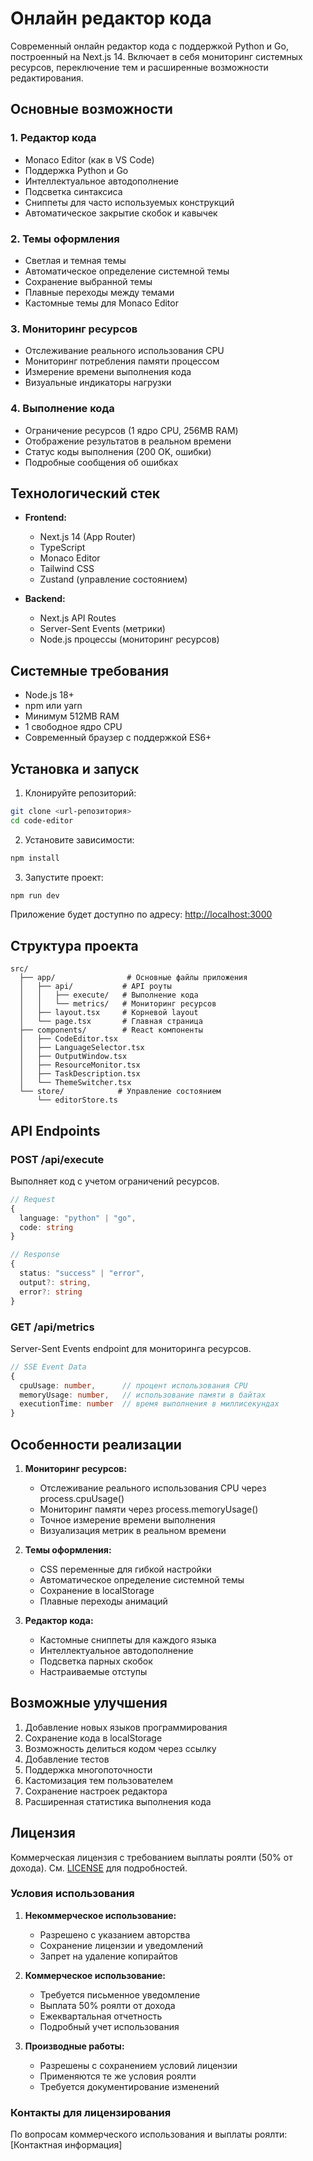 # Онлайн редактор кода

Современный онлайн редактор кода с поддержкой Python и Go, построенный на Next.js 14. Включает в себя мониторинг системных ресурсов, переключение тем и расширенные возможности редактирования.

## Основные возможности

### 1. Редактор кода

- Monaco Editor (как в VS Code)
- Поддержка Python и Go
- Интеллектуальное автодополнение
- Подсветка синтаксиса
- Сниппеты для часто используемых конструкций
- Автоматическое закрытие скобок и кавычек

### 2. Темы оформления

- Светлая и темная темы
- Автоматическое определение системной темы
- Сохранение выбранной темы
- Плавные переходы между темами
- Кастомные темы для Monaco Editor

### 3. Мониторинг ресурсов

- Отслеживание реального использования CPU
- Мониторинг потребления памяти процессом
- Измерение времени выполнения кода
- Визуальные индикаторы нагрузки

### 4. Выполнение кода

- Ограничение ресурсов (1 ядро CPU, 256MB RAM)
- Отображение результатов в реальном времени
- Статус коды выполнения (200 OK, ошибки)
- Подробные сообщения об ошибках

## Технологический стек

- **Frontend:**
  - Next.js 14 (App Router)
  - TypeScript
  - Monaco Editor
  - Tailwind CSS
  - Zustand (управление состоянием)

- **Backend:**
  - Next.js API Routes
  - Server-Sent Events (метрики)
  - Node.js процессы (мониторинг ресурсов)

## Системные требования

- Node.js 18+
- npm или yarn
- Минимум 512MB RAM
- 1 свободное ядро CPU
- Современный браузер с поддержкой ES6+

## Установка и запуск

1. Клонируйте репозиторий:

```bash
git clone <url-репозитория>
cd code-editor
```

2. Установите зависимости:

```bash
npm install
```

3. Запустите проект:

```bash
npm run dev
```

Приложение будет доступно по адресу: <http://localhost:3000>

## Структура проекта

```
src/
  ├── app/                # Основные файлы приложения
  │   ├── api/           # API роуты
  │   │   ├── execute/   # Выполнение кода
  │   │   └── metrics/   # Мониторинг ресурсов
  │   ├── layout.tsx     # Корневой layout
  │   └── page.tsx       # Главная страница
  ├── components/        # React компоненты
  │   ├── CodeEditor.tsx
  │   ├── LanguageSelector.tsx
  │   ├── OutputWindow.tsx
  │   ├── ResourceMonitor.tsx
  │   ├── TaskDescription.tsx
  │   └── ThemeSwitcher.tsx
  └── store/            # Управление состоянием
      └── editorStore.ts
```

## API Endpoints

### POST /api/execute

Выполняет код с учетом ограничений ресурсов.

```typescript
// Request
{
  language: "python" | "go",
  code: string
}

// Response
{
  status: "success" | "error",
  output?: string,
  error?: string
}
```

### GET /api/metrics

Server-Sent Events endpoint для мониторинга ресурсов.

```typescript
// SSE Event Data
{
  cpuUsage: number,      // процент использования CPU
  memoryUsage: number,   // использование памяти в байтах
  executionTime: number  // время выполнения в миллисекундах
}
```

## Особенности реализации

1. **Мониторинг ресурсов:**
   - Отслеживание реального использования CPU через process.cpuUsage()
   - Мониторинг памяти через process.memoryUsage()
   - Точное измерение времени выполнения
   - Визуализация метрик в реальном времени

2. **Темы оформления:**
   - CSS переменные для гибкой настройки
   - Автоматическое определение системной темы
   - Сохранение в localStorage
   - Плавные переходы анимаций

3. **Редактор кода:**
   - Кастомные сниппеты для каждого языка
   - Интеллектуальное автодополнение
   - Подсветка парных скобок
   - Настраиваемые отступы

## Возможные улучшения

1. Добавление новых языков программирования
2. Сохранение кода в localStorage
3. Возможность делиться кодом через ссылку
4. Добавление тестов
5. Поддержка многопоточности
6. Кастомизация тем пользователем
7. Сохранение настроек редактора
8. Расширенная статистика выполнения кода

## Лицензия

Коммерческая лицензия с требованием выплаты роялти (50% от дохода). См. [LICENSE](LICENSE) для подробностей.

### Условия использования

1. **Некоммерческое использование:**
   - Разрешено с указанием авторства
   - Сохранение лицензии и уведомлений
   - Запрет на удаление копирайтов

2. **Коммерческое использование:**
   - Требуется письменное уведомление
   - Выплата 50% роялти от дохода
   - Ежеквартальная отчетность
   - Подробный учет использования

3. **Производные работы:**
   - Разрешены с сохранением условий лицензии
   - Применяются те же условия роялти
   - Требуется документирование изменений

### Контакты для лицензирования

По вопросам коммерческого использования и выплаты роялти:
[Контактная информация]

